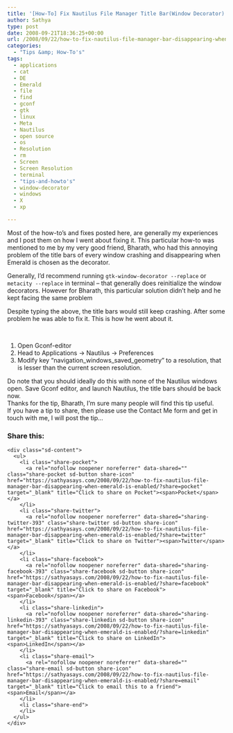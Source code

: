 ```yaml
---
title: '[How-To] Fix Nautilus File Manager Title Bar(Window Decorator) disappearing when Emerald is enabled'
author: Sathya
type: post
date: 2008-09-21T18:36:25+00:00
url: /2008/09/22/how-to-fix-nautilus-file-manager-bar-disappearing-when-emerald-is-enabled/
categories:
  - "Tips &amp; How-To's"
tags:
  - applications
  - cat
  - DE
  - Emerald
  - file
  - find
  - gconf
  - gtk
  - linux
  - Meta
  - Nautilus
  - open source
  - os
  - Resolution
  - rm
  - Screen
  - Screen Resolution
  - terminal
  - "tips-and-howto's"
  - window-decorator
  - windows
  - X
  - xp

---
```

Most of the how-to&#8217;s and fixes posted here, are generally my experiences and I post them on how I went about fixing it. This particular how-to was mentioned to me by my very good friend, Bharath, who had this annoying problem of the title bars of every window crashing and disappearing when Emerald is chosen as the decorator.

Generally, I&#8217;d recommend running `gtk-window-decorator --replace` or `metacity --replace` in terminal &#8211; that generally does reinitialize the window decorators. However for Bharath, this particular solution didn&#8217;t help and he kept facing the same problem

<!--more-->

Despite typing the above, the title bars would still keep crashing. After some problem he was able to fix it. This is how he went about it.

 

  1. Open Gconf-editor
  2. Head to Applications -> Nautilus -> Preferences
  3. Modify key &#8220;navigation\_windows\_saved_geometry&#8221; to a resolution, that is lesser than the current screen resolution.

<div>
  Do note that you should ideally do this with none of the Nautilus windows open. Save Gconf editor, and launch Nautilus, the title bars should be back now.
</div>

<div>
  Thanks for the tip, Bharath, I&#8217;m sure many people will find this tip useful.
</div>

<div>
  If you have a tip to share, then please use the Contact Me form and get in touch with me, I will post the tip&#8230;
</div>

<div class="sharedaddy sd-sharing-enabled">
  <div class="robots-nocontent sd-block sd-social sd-social-icon-text sd-sharing">
    <h3 class="sd-title">
      Share this:
    </h3>
    
    <div class="sd-content">
      <ul>
        <li class="share-pocket">
          <a rel="nofollow noopener noreferrer" data-shared="" class="share-pocket sd-button share-icon" href="https://sathyasays.com/2008/09/22/how-to-fix-nautilus-file-manager-bar-disappearing-when-emerald-is-enabled/?share=pocket" target="_blank" title="Click to share on Pocket"><span>Pocket</span></a>
        </li>
        <li class="share-twitter">
          <a rel="nofollow noopener noreferrer" data-shared="sharing-twitter-393" class="share-twitter sd-button share-icon" href="https://sathyasays.com/2008/09/22/how-to-fix-nautilus-file-manager-bar-disappearing-when-emerald-is-enabled/?share=twitter" target="_blank" title="Click to share on Twitter"><span>Twitter</span></a>
        </li>
        <li class="share-facebook">
          <a rel="nofollow noopener noreferrer" data-shared="sharing-facebook-393" class="share-facebook sd-button share-icon" href="https://sathyasays.com/2008/09/22/how-to-fix-nautilus-file-manager-bar-disappearing-when-emerald-is-enabled/?share=facebook" target="_blank" title="Click to share on Facebook"><span>Facebook</span></a>
        </li>
        <li class="share-linkedin">
          <a rel="nofollow noopener noreferrer" data-shared="sharing-linkedin-393" class="share-linkedin sd-button share-icon" href="https://sathyasays.com/2008/09/22/how-to-fix-nautilus-file-manager-bar-disappearing-when-emerald-is-enabled/?share=linkedin" target="_blank" title="Click to share on LinkedIn"><span>LinkedIn</span></a>
        </li>
        <li class="share-email">
          <a rel="nofollow noopener noreferrer" data-shared="" class="share-email sd-button share-icon" href="https://sathyasays.com/2008/09/22/how-to-fix-nautilus-file-manager-bar-disappearing-when-emerald-is-enabled/?share=email" target="_blank" title="Click to email this to a friend"><span>Email</span></a>
        </li>
        <li class="share-end">
        </li>
      </ul>
    </div>
  </div>
</div>